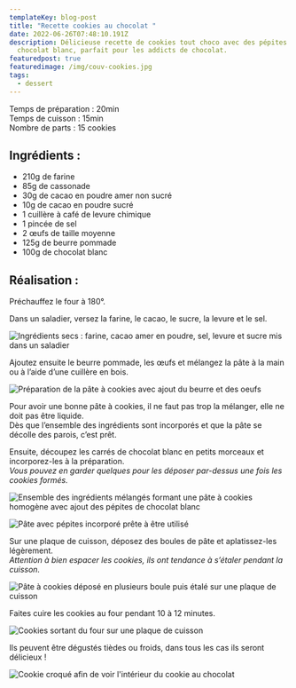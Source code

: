 ```yaml
---
templateKey: blog-post
title: "Recette cookies au chocolat "
date: 2022-06-26T07:48:10.191Z
description: Délicieuse recette de cookies tout choco avec des pépites de
  chocolat blanc, parfait pour les addicts de chocolat.
featuredpost: true
featuredimage: /img/couv-cookies.jpg
tags:
  - dessert
---
```

Temps de préparation : 20min\
Temps de cuisson : 15min\
Nombre de parts : 15 cookies

## Ingrédients :

* 210g de farine
* 85g de cassonade
* 30g de cacao en poudre amer non sucré
* 10g de cacao en poudre sucré
* 1 cuillère à café de levure chimique
* 1 pincée de sel
* 2 œufs de taille moyenne
* 125g de beurre pommade
* 100g de chocolat blanc

## Réalisation :

Préchauffez le four à 180°.

Dans un saladier, versez la farine, le cacao, le sucre, la levure et le sel.

![Ingrédients secs : farine, cacao amer en poudre, sel, levure et sucre mis dans un saladier ](/img/element-secs-cookie.jpg "Ingrédients secs")

Ajoutez ensuite le beurre pommade, les œufs et mélangez la pâte à la main ou à l’aide d’une cuillère en bois.

![Préparation de la pâte à cookies avec ajout du beurre et des oeufs](/img/prepa-cookie-choco.jpg "Préparation de la pâte à cookies")

Pour avoir une bonne pâte à cookies, il ne faut pas trop la mélanger, elle ne doit pas être liquide. \
Dès que l’ensemble des ingrédients sont incorporés et que la pâte se décolle des parois, c’est prêt.

Ensuite, découpez les carrés de chocolat blanc en petits morceaux et incorporez-les à la préparation.\
*Vous pouvez en garder quelques pour les déposer par-dessus une fois les cookies formés.*

![Ensemble des ingrédients mélangés formant une pâte à cookies homogène avec ajout des pépites de chocolat blanc](/img/pate-a-cookie-choco.jpg "Pâte à cookies avec pépites de chocolat blanc")

![Pâte avec pépites incorporé prête à être utilisé](/img/pate-et-pepite.jpg "Pâte à cookies prête")

Sur une plaque de cuisson, déposez des boules de pâte et aplatissez-les légèrement.\
*Attention à bien espacer les cookies, ils ont tendance à s’étaler pendant la cuisson.*

![Pâte à cookies déposé en plusieurs boule puis étalé sur une plaque de cuisson ](/img/cookie-choco-avant-cuisson.jpg "Cookies avant cuisson ")

Faites cuire les cookies au four pendant 10 à 12 minutes.

![Cookies sortant du four sur une plaque de cuisson ](/img/cookie-choco-apres-cuisson.jpg "Cookies après cuisson ")

Ils peuvent être dégustés tièdes ou froids, dans tous les cas ils seront délicieux !

![Cookie croqué afin de voir l'intérieur du cookie au chocolat ](/img/cookie-en-degustation.jpg "Cookie")